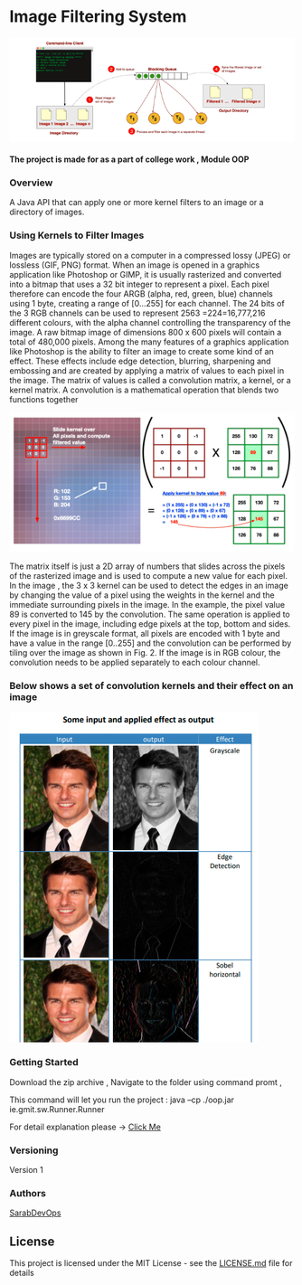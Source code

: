 # Image Filtering System

![](https://github.com/sarabDevOps/ImageFilteringSystem/blob/main/filteringSystemImage.PNG)

#### The project is made for as a part of college work , Module  OOP

### Overview
A Java API that can apply one or more kernel filters to an image or a directory of images.

### Using Kernels to Filter Images

Images are typically stored on a computer in a compressed lossy (JPEG) or lossless (GIF, PNG) 
format. When an image is opened in a graphics application like Photoshop or GIMP, it is 
usually rasterized and converted into a bitmap that uses a 32 bit integer to represent a pixel. 
Each pixel therefore can encode the four ARGB (alpha, red, green, blue) channels using 1 byte, 
creating a range of [0...255] for each channel. The 24 bits of the 3 RGB channels can be used 
to represent 2563
=224=16,777,216 different colours, with the alpha channel controlling the 
transparency of the image. A raw bitmap image of dimensions 800 x 600 pixels will contain a 
total of 480,000 pixels.
Among the many features of a graphics application like Photoshop is the ability to filter an 
image to create some kind of an effect. These effects include edge detection, blurring, 
sharpening and embossing and are created by applying a matrix of values to each pixel in the 
image. The matrix of values is called a convolution matrix, a kernel, or a kernel matrix. A 
convolution is a mathematical operation that blends two functions together

![](https://github.com/sarabDevOps/ImageFilteringSystem/blob/main/Matrix.PNG)

The matrix itself is just a 2D array of numbers that slides across the pixels of the rasterized 
image and is used to compute a new value for each pixel. In the image , the 3 x 3 kernel 
can be used to detect the edges in an image by changing the value of a pixel using the weights 
in the kernel and the immediate surrounding pixels in the image. In the example, the pixel value
89 is converted to 145 by the convolution. The same operation is applied to every pixel in the 
image, including edge pixels at the top, bottom and sides. If the image is in greyscale format,
all pixels are encoded with 1 byte and have a value in the range [0..255] and the convolution 
can be performed by tiling over the image as shown in Fig. 2. If the image is in RGB colour, 
the convolution needs to be applied separately to each colour channel.

### Below shows a set of convolution kernels and their effect on an image
![](https://github.com/sarabDevOps/ImageFilteringSystem/blob/main/inputEffects.PNG)


### Getting Started

Download the zip archive , Navigate to the folder using command promt ,

This command will let you run the project :  java –cp ./oop.jar ie.gmit.sw.Runner.Runner

For detail explanation please -> [Click Me ](https://github.com/sarabDevOps/ImageFilteringSystem/blob/main/imageFilteringSystem/README.pdf)



### Versioning

Version 1

### Authors

[SarabDevOps](https://github.com/sarabDevOps)


## License

This project is licensed under the MIT License - see the [LICENSE.md](https://github.com/sarabDevOps/ImageFilteringSystem/blob/main/LICENSE) file for details










